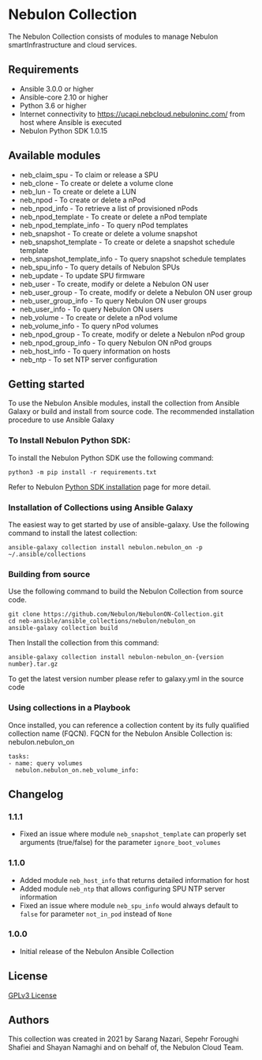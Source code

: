 # Nebulon Collection
The Nebulon Collection consists of modules to manage Nebulon
smartInfrastructure and cloud services.

## Requirements
- Ansible 3.0.0 or higher
- Ansible-core 2.10 or higher
- Python 3.6 or higher
- Internet connectivity to https://ucapi.nebcloud.nebuloninc.com/ from host where Ansible is executed
- Nebulon Python SDK 1.0.15

## Available modules
- neb_claim_spu - To claim or release a SPU
- neb_clone - To create or delete a volume clone
- neb_lun - To create or delete a LUN
- neb_npod - To create or delete a nPod
- neb_npod_info - To retrieve a list of provisioned nPods
- neb_npod_template - To create or delete a nPod template
- neb_npod_template_info - To query nPod templates
- neb_snapshot - To create or delete a volume snapshot
- neb_snapshot_template - To create or delete a snapshot schedule template
- neb_snapshot_template_info - To query snapshot schedule templates
- neb_spu_info - To query details of Nebulon SPUs
- neb_update - To update SPU firmware
- neb_user - To create, modify or delete a Nebulon ON user
- neb_user_group - To create, modify or delete a Nebulon ON user group
- neb_user_group_info - To query Nebulon ON user groups
- neb_user_info - To query Nebulon ON users
- neb_volume - To create or delete a nPod volume
- neb_volume_info - To query nPod volumes
- neb_npod_group - To create, modify or delete a Nebulon nPod group
- neb_npod_group_info - To query Nebulon ON nPod groups
- neb_host_info - To query information on hosts
- neb_ntp - To set NTP server configuration


## Getting started
To use the Nebulon Ansible modules, install the collection from Ansible
Galaxy or build and install from source code. The recommended installation procedure
to use Ansible Galaxy

### To Install Nebulon Python SDK:
To install the Nebulon Python SDK use the following command:

```
python3 -m pip install -r requirements.txt
```
Refer to Nebulon [Python SDK installation](https://nebulon.github.io/nebpyclient/installation.html)
page for more detail.

### Installation of Collections using Ansible Galaxy
The easiest way to get started by use of ansible-galaxy. Use the following
command to install the latest collection:

```shell
ansible-galaxy collection install nebulon.nebulon_on -p ~/.ansible/collections
```

### Building from source
Use the following command to build the Nebulon Collection from source code. 

```
git clone https://github.com/Nebulon/NebulonON-Collection.git
cd neb-ansible/ansible_collections/nebulon/nebulon_on
ansible-galaxy collection build
```

Then Install the collection from this command:

```
ansible-galaxy collection install nebulon-nebulon_on-{version number}.tar.gz
```
To get the latest version number please refer to galaxy.yml in the source code

### Using collections in a Playbook
Once installed, you can reference a collection content by its fully qualified 
collection name (FQCN). FQCN for the Nebulon Ansible Collection is: nebulon.nebulon_on

```
tasks:
- name: query volumes
  nebulon.nebulon_on.neb_volume_info:
```

## Changelog

### 1.1.1

* Fixed an issue where module `neb_snapshot_template` can properly set arguments (true/false) for the parameter
`ignore_boot_volumes`

### 1.1.0

* Added module `neb_host_info` that returns detailed information for host
* Added module `neb_ntp` that allows configuring SPU NTP server information
* Fixed an issue where module `neb_spu_info` would always default to 
  `false` for parameter `not_in_pod` instead of `None`
  
### 1.0.0 

* Initial release of the Nebulon Ansible Collection

## License
[GPLv3 License](https://www.gnu.org/licenses/gpl-3.0.en.html)

## Authors
This collection was created in 2021 by Sarang Nazari, Sepehr Foroughi Shafiei
and Shayan Namaghi and on behalf of, the Nebulon Cloud Team.
